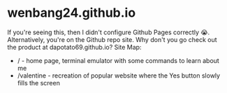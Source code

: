 # wenbang24.github.io
If you're seeing this, then I didn't configure Github Pages correctly 😭.<br>
Alternatively, you're on the Github repo site. Why don't you go check out the product at dapotato69.github.io?
Site Map:
- / - home page, terminal emulator with some commands to learn about me
- /valentine - recreation of popular website where the Yes button slowly fills the screen
